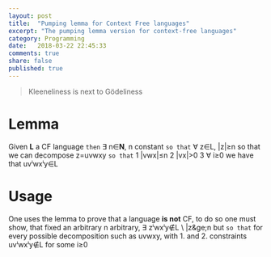 ```yaml
---
layout: post
title:  "Pumping lemma for Context Free languages"
excerpt: "The pumping lemma version for context-free languages"
category: Programming
date:   2018-03-22 22:45:33
comments: true
share: false
published: true
---
```


> Kleeneliness is next to Gödeliness 
   
# Lemma 
Given **L** a CF language `then` &exist; n&isin;**N**, 
n constant `so that` &forall; z&isin;L, \|z\|&ge;n so that we can decompose z=uvwxy `so that`
1 \|vwx\|&le;n
2 \|vx\|>0
3 &forall; i&ge;0 we have that uv&#8305;wx&#8305;y&isin;L

# Usage
One uses the lemma to prove that a language **is not** CF, to do so one must show, that fixed an arbitrary n
arbitrary, &exist; z&#8305;wx&#8305;y&notin;L \ \|z\&ge;n but `so that` for every possible decomposition such as uvwxy, with 1. and 2. constraints uv&#8305;wx&#8305;y&notin;L for some i&ge;0